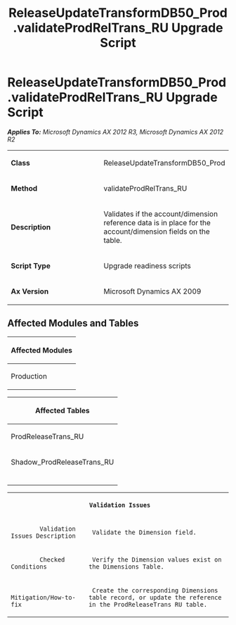 ﻿---
title: ReleaseUpdateTransformDB50_Prod.validateProdRelTrans_RU Upgrade Script
TOCTitle: ReleaseUpdateTransformDB50_Prod.validateProdRelTrans_RU Upgrade Script
ms:assetid: bd21113e-0245-718e-c769-49f154305293
ms:mtpsurl: https://msdn.microsoft.com/en-us/library/JJ686689(v=AX.60)
ms:contentKeyID: 49710887
ms.date: 05/18/2015
mtps_version: v=AX.60
---

# ReleaseUpdateTransformDB50\_Prod.validateProdRelTrans\_RU Upgrade Script 


_**Applies To:** Microsoft Dynamics AX 2012 R3, Microsoft Dynamics AX 2012 R2_

<table>
<colgroup>
<col style="width: 50%" />
<col style="width: 50%" />
</colgroup>
<tbody>
<tr class="odd">
<td><p><strong>Class</strong></p></td>
<td><p>ReleaseUpdateTransformDB50_Prod</p></td>
</tr>
<tr class="even">
<td><p><strong>Method</strong></p></td>
<td><p>validateProdRelTrans_RU</p></td>
</tr>
<tr class="odd">
<td><p><strong>Description</strong></p></td>
<td><p>Validates if the account/dimension reference data is in place for the account/dimension fields on the table.</p></td>
</tr>
<tr class="even">
<td><p><strong>Script Type</strong></p></td>
<td><p>Upgrade readiness scripts</p></td>
</tr>
<tr class="odd">
<td><p><strong>Ax Version</strong></p></td>
<td><p>Microsoft Dynamics AX 2009</p></td>
</tr>
</tbody>
</table>


## Affected Modules and Tables

<table>
<colgroup>
<col style="width: 100%" />
</colgroup>
<thead>
<tr class="header">
<th><p>Affected Modules</p></th>
</tr>
</thead>
<tbody>
<tr class="odd">
<td><p>Production</p></td>
</tr>
</tbody>
</table>


<table>
<colgroup>
<col style="width: 100%" />
</colgroup>
<thead>
<tr class="header">
<th><p>Affected Tables</p></th>
</tr>
</thead>
<tbody>
<tr class="odd">
<td><p>ProdReleaseTrans_RU</p></td>
</tr>
<tr class="even">
<td><p>Shadow_ProdReleaseTrans_RU</p></td>
</tr>
<tr class="odd">
<td><p></p></td>
</tr>
</tbody>
</table>


<table xmlns="http://www.w3.org/1999/xhtml">
              <tr><th colspan="2">
		
   <p>
   
	 Validation Issues
  </p>
  </th></tr>
              <tr><td>
		
   <p>
   
	 
            Validation Issues Description
          
  </p>
  </td><td>
		
   <p>
   
	 Validate the Dimension field.
  </p>
  </td></tr>
              <tr><td>
		
   <p>
   
	 
            Checked Conditions
          
  </p>
  </td><td>
		
   <p>
   
	 Verify the Dimension values exist on the Dimensions Table.
  </p>
  </td></tr>
              <tr><td>
		
   <p>
   
	 
            Mitigation/How-to-fix
          
  </p>
  </td><td>
		
   <p>
   
	 Create the corresponding Dimensions table record, or update the reference in the ProdReleaseTrans_RU table.
  </p>
  </td></tr>
            </table>

  


